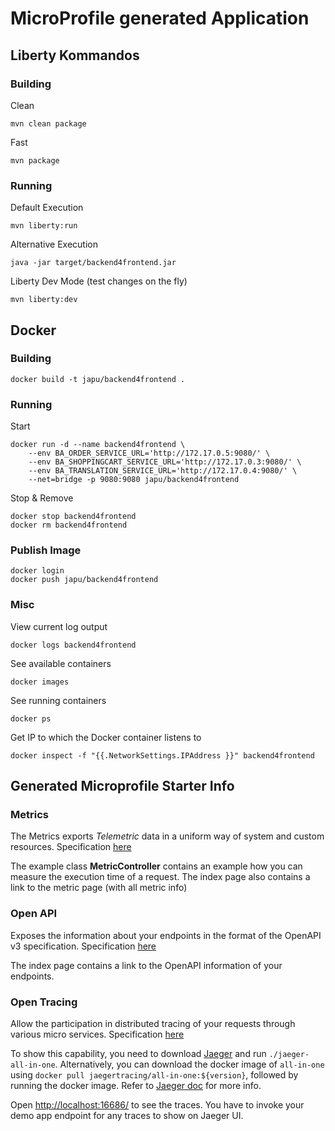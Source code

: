 # MicroProfile generated Application

## Liberty Kommandos

### Building

Clean

    mvn clean package

Fast

    mvn package

### Running

Default Execution

    mvn liberty:run

Alternative Execution

    java -jar target/backend4frontend.jar

Liberty Dev Mode (test changes on the fly)

    mvn liberty:dev

## Docker

### Building

    docker build -t japu/backend4frontend .

### Running

Start

    docker run -d --name backend4frontend \
        --env BA_ORDER_SERVICE_URL='http://172.17.0.5:9080/' \
        --env BA_SHOPPINGCART_SERVICE_URL='http://172.17.0.3:9080/' \
        --env BA_TRANSLATION_SERVICE_URL='http://172.17.0.4:9080/' \
        --net=bridge -p 9080:9080 japu/backend4frontend

Stop & Remove

    docker stop backend4frontend
    docker rm backend4frontend

### Publish Image

    docker login
    docker push japu/backend4frontend

### Misc

View current log output

    docker logs backend4frontend

See available containers

    docker images

See running containers

    docker ps

Get IP to which the Docker container listens to

    docker inspect -f "{{.NetworkSettings.IPAddress }}" backend4frontend

## Generated Microprofile Starter Info

### Metrics

The Metrics exports _Telemetric_ data in a uniform way of system and custom resources. Specification [here](https://microprofile.io/project/eclipse/microprofile-metrics)

The example class **MetricController** contains an example how you can measure the execution time of a request.  The index page also contains a link to the metric page (with all metric info)

### Open API

Exposes the information about your endpoints in the format of the OpenAPI v3 specification. Specification [here](https://microprofile.io/project/eclipse/microprofile-open-api)

The index page contains a link to the OpenAPI information of your endpoints.

### Open Tracing

Allow the participation in distributed tracing of your requests through various micro services. Specification [here](https://microprofile.io/project/eclipse/microprofile-opentracing)

To show this capability, you need to download [Jaeger](https://www.jaegertracing.io/download/#binaries) and run ```./jaeger-all-in-one```.
Alternatively, you can download the docker image of `all-in-one` using ```docker pull jaegertracing/all-in-one:${version}```,
followed by running the docker image. Refer to [Jaeger doc](https://www.jaegertracing.io/docs/) for more info.

Open [http://localhost:16686/](http://localhost:16686/) to see the traces. You have to invoke your demo app endpoint for any traces to show on Jaeger UI.
